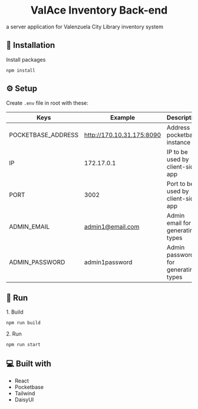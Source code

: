 <h1 id="title" align="center">ValAce Inventory Back-end</h1>

<p id="description">a server application for Valenzuela City Library inventory system</p>

<h2>🔨 Installation</h2>

<p>Install packages</p>

```
npm install
```

<h2>⚙️ Setup</h2>

<p>Create <code>.env</code> file in root with these:</p>

| Keys               | Example                   | Description                         |
| ------------------ | ------------------------- | ----------------------------------- |
| POCKETBASE_ADDRESS | http://170.10.31.175:8090 | Address of pocketbase instance      |
| IP                 | 172.17.0.1                | IP to be used by client-side app    |
| PORT               | 3002                      | Port to be used by client-side app  |
| ADMIN_EMAIL        | admin1@email.com          | Admin email for generating types    |
| ADMIN_PASSWORD     | admin1password            | Admin password for generating types |

<h2>🏃 Run</h2>

<p>1. Build</p>

```
npm run build
```

<p>2. Run</p>

```
npm run start
```

<h2>💻 Built with</h2>

- React
- Pocketbase
- Tailwind
- DaisyUI
